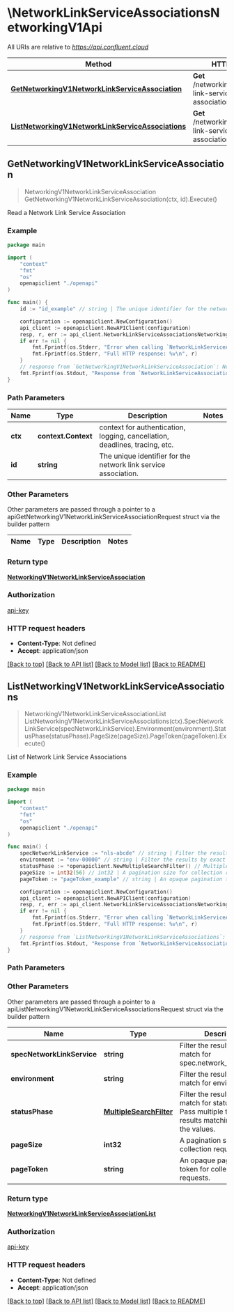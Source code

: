 # \NetworkLinkServiceAssociationsNetworkingV1Api

All URIs are relative to *https://api.confluent.cloud*

Method | HTTP request | Description
------------- | ------------- | -------------
[**GetNetworkingV1NetworkLinkServiceAssociation**](NetworkLinkServiceAssociationsNetworkingV1Api.md#GetNetworkingV1NetworkLinkServiceAssociation) | **Get** /networking/v1/network-link-service-associations/{id} | Read a Network Link Service Association
[**ListNetworkingV1NetworkLinkServiceAssociations**](NetworkLinkServiceAssociationsNetworkingV1Api.md#ListNetworkingV1NetworkLinkServiceAssociations) | **Get** /networking/v1/network-link-service-associations | List of Network Link Service Associations



## GetNetworkingV1NetworkLinkServiceAssociation

> NetworkingV1NetworkLinkServiceAssociation GetNetworkingV1NetworkLinkServiceAssociation(ctx, id).Execute()

Read a Network Link Service Association



### Example

```go
package main

import (
    "context"
    "fmt"
    "os"
    openapiclient "./openapi"
)

func main() {
    id := "id_example" // string | The unique identifier for the network link service association.

    configuration := openapiclient.NewConfiguration()
    api_client := openapiclient.NewAPIClient(configuration)
    resp, r, err := api_client.NetworkLinkServiceAssociationsNetworkingV1Api.GetNetworkingV1NetworkLinkServiceAssociation(context.Background(), id).Execute()
    if err != nil {
        fmt.Fprintf(os.Stderr, "Error when calling `NetworkLinkServiceAssociationsNetworkingV1Api.GetNetworkingV1NetworkLinkServiceAssociation``: %v\n", err)
        fmt.Fprintf(os.Stderr, "Full HTTP response: %v\n", r)
    }
    // response from `GetNetworkingV1NetworkLinkServiceAssociation`: NetworkingV1NetworkLinkServiceAssociation
    fmt.Fprintf(os.Stdout, "Response from `NetworkLinkServiceAssociationsNetworkingV1Api.GetNetworkingV1NetworkLinkServiceAssociation`: %v\n", resp)
}
```

### Path Parameters


Name | Type | Description  | Notes
------------- | ------------- | ------------- | -------------
**ctx** | **context.Context** | context for authentication, logging, cancellation, deadlines, tracing, etc.
**id** | **string** | The unique identifier for the network link service association. | 

### Other Parameters

Other parameters are passed through a pointer to a apiGetNetworkingV1NetworkLinkServiceAssociationRequest struct via the builder pattern


Name | Type | Description  | Notes
------------- | ------------- | ------------- | -------------


### Return type

[**NetworkingV1NetworkLinkServiceAssociation**](networking.v1.NetworkLinkServiceAssociation.md)

### Authorization

[api-key](../README.md#api-key)

### HTTP request headers

- **Content-Type**: Not defined
- **Accept**: application/json

[[Back to top]](#) [[Back to API list]](../README.md#documentation-for-api-endpoints)
[[Back to Model list]](../README.md#documentation-for-models)
[[Back to README]](../README.md)


## ListNetworkingV1NetworkLinkServiceAssociations

> NetworkingV1NetworkLinkServiceAssociationList ListNetworkingV1NetworkLinkServiceAssociations(ctx).SpecNetworkLinkService(specNetworkLinkService).Environment(environment).StatusPhase(statusPhase).PageSize(pageSize).PageToken(pageToken).Execute()

List of Network Link Service Associations



### Example

```go
package main

import (
    "context"
    "fmt"
    "os"
    openapiclient "./openapi"
)

func main() {
    specNetworkLinkService := "nls-abcde" // string | Filter the results by exact match for spec.network_link_service.
    environment := "env-00000" // string | Filter the results by exact match for environment.
    statusPhase := *openapiclient.NewMultipleSearchFilter() // MultipleSearchFilter | Filter the results by exact match for status.phase. Pass multiple times to see results matching any of the values. (optional)
    pageSize := int32(56) // int32 | A pagination size for collection requests. (optional) (default to 10)
    pageToken := "pageToken_example" // string | An opaque pagination token for collection requests. (optional)

    configuration := openapiclient.NewConfiguration()
    api_client := openapiclient.NewAPIClient(configuration)
    resp, r, err := api_client.NetworkLinkServiceAssociationsNetworkingV1Api.ListNetworkingV1NetworkLinkServiceAssociations(context.Background()).SpecNetworkLinkService(specNetworkLinkService).Environment(environment).StatusPhase(statusPhase).PageSize(pageSize).PageToken(pageToken).Execute()
    if err != nil {
        fmt.Fprintf(os.Stderr, "Error when calling `NetworkLinkServiceAssociationsNetworkingV1Api.ListNetworkingV1NetworkLinkServiceAssociations``: %v\n", err)
        fmt.Fprintf(os.Stderr, "Full HTTP response: %v\n", r)
    }
    // response from `ListNetworkingV1NetworkLinkServiceAssociations`: NetworkingV1NetworkLinkServiceAssociationList
    fmt.Fprintf(os.Stdout, "Response from `NetworkLinkServiceAssociationsNetworkingV1Api.ListNetworkingV1NetworkLinkServiceAssociations`: %v\n", resp)
}
```

### Path Parameters



### Other Parameters

Other parameters are passed through a pointer to a apiListNetworkingV1NetworkLinkServiceAssociationsRequest struct via the builder pattern


Name | Type | Description  | Notes
------------- | ------------- | ------------- | -------------
 **specNetworkLinkService** | **string** | Filter the results by exact match for spec.network_link_service. | 
 **environment** | **string** | Filter the results by exact match for environment. | 
 **statusPhase** | [**MultipleSearchFilter**](MultipleSearchFilter.md) | Filter the results by exact match for status.phase. Pass multiple times to see results matching any of the values. | 
 **pageSize** | **int32** | A pagination size for collection requests. | [default to 10]
 **pageToken** | **string** | An opaque pagination token for collection requests. | 

### Return type

[**NetworkingV1NetworkLinkServiceAssociationList**](networking.v1.NetworkLinkServiceAssociationList.md)

### Authorization

[api-key](../README.md#api-key)

### HTTP request headers

- **Content-Type**: Not defined
- **Accept**: application/json

[[Back to top]](#) [[Back to API list]](../README.md#documentation-for-api-endpoints)
[[Back to Model list]](../README.md#documentation-for-models)
[[Back to README]](../README.md)

